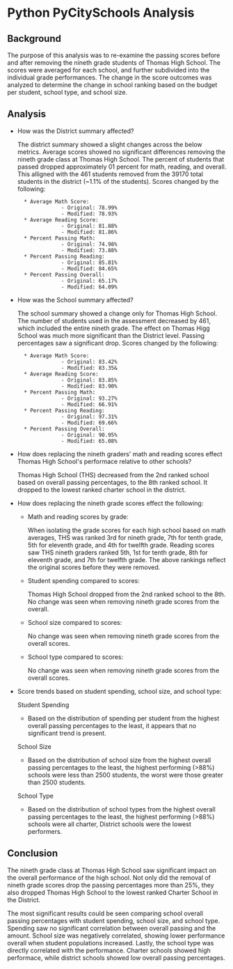 # **Python PyCitySchools Analysis**

## Background

The purpose of this analysis was to re-examine the passing scores before and after removing the nineth grade students of Thomas High School. The scores were averaged for each school, and further subdivided into the individual grade performances. The change in the score outcomes was analyzed to determine the change in school ranking based on the budget per student, school type, and school size.

## Analysis

* How was the District summary affected?

    The district summary showed a slight changes across the below metrics. Average scores showed no significant differences removing the nineth grade class at Thomas High School. The percent of students that passed dropped approximately 01 percent for math, reading, and overall. This alligned with the 461 students removed from the 39170 total students in the district (~1.1% of the students). Scores changed by the following:

        * Average Math Score:
                    - Original: 78.99%
                    - Modified: 78.93%
        * Average Reading Score:
                    - Original: 81.88%
                    - Modified: 81.86%
        * Percent Passing Math:
                    - Original: 74.98%
                    - Modified: 73.88%
        * Percent Passing Reading:
                    - Original: 85.81%
                    - Modified: 84.65%
        * Percent Passing Overall:
                    - Original: 65.17%
                    - Modified: 64.09%

* How was the School summary affected?

    The school summary showed a change only for Thomas High School. The number of students used in the assessment decreased by 461, which included the entire nineth grade. The effect on Thomas Higg School was much more significant than the District level. Passing percentages saw a significant drop. Scores changed by the following:
        
        * Average Math Score:
                    - Original: 83.42%
                    - Modified: 83.35&
        * Average Reading Score:
                    - Original: 83.85%
                    - Modified: 83.90%
        * Percent Passing Math:
                    - Original: 93.27%
                    - Modified: 66.91%
        * Percent Passing Reading:
                    - Original: 97.31%
                    - Modified: 69.66%
        * Percent Passing Overall:
                    - Original: 90.95%
                    - Modified: 65.08%

* How does replacing the nineth graders' math and reading scores effect Thomas High School's performace relative to other schools?

    Thomas High School (THS) decreased from the 2nd ranked school based on overall passing percentages, to the 8th ranked school. It dropped to the lowest ranked charter school in the district.

* How does replacing the nineth grade scores effect the following:

    - Math and reading scores by grade:

        When isolating the grade scores for each high school based on math averages, THS was ranked 3rd for nineth grade, 7th for tenth grade, 5th for eleventh grade, and 4th for twelfth grade. Reading scores saw THS nineth graders ranked 5th, 1st for tenth grade, 8th for eleventh grade, and 7th for twelfth grade. The above rankings reflect the original scores before they were removed. 

    - Student spending compared to scores:

        Thomas High School dropped from the 2nd ranked school to the 8th. No change was seen when removing nineth grade scores from the overall.

    - School size compared to scores:

        No  change was seen when removing nineth grade scores from the overall scores.

    - School type compared to scores:

        No  change was seen when removing nineth grade scores from the overall scores.

* Score trends based on student spending, school size, and school type:

    Student Spending
    - Based on the distribution of spending per student from the highest overall passing percentages to the least, it appears that no significant trend is present.

    School Size
    - Based on the distribution of school size from the highest overall passing percentages to the least, the highest performing (>88%) schools were less than 2500 students, the worst were those greater than 2500 students.

    School Type
    - Based on the distribution of school types from the highest overall passing percentages to the least, the highest performing (>88%) schools were all charter, District schools were the lowest performers.

## Conclusion

The nineth grade class at Thomas High School saw significant impact on the overall performance of the high school. Not only did the removal of nineth grade scores drop the passing percentages more than 25%, they also dropped Thomas High School to the lowest ranked Charter School in the District.

The most significant results could be seen comparing school overall passing percentages with student spending, school size, and school type. Spending saw no significant correlation between overall passing and the amount. School size was negatively correlated, showing lower performance overall when student populations increased. Lastly, the school type was directly correlated with the performance. Charter schools showed high performace, while district schools showed low overall passing percentages.
